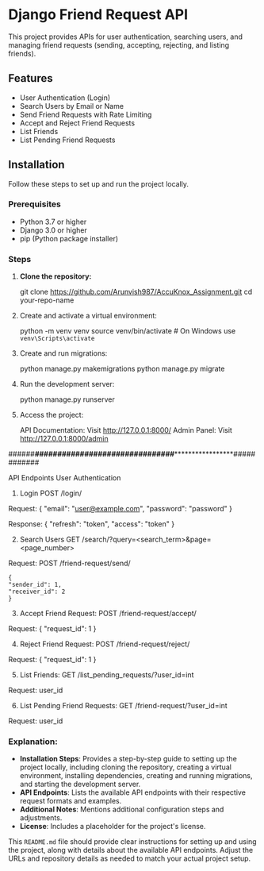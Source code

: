 # Django Friend Request API

This project provides APIs for user authentication, searching users, and managing friend requests (sending, accepting, rejecting, and listing friends).

## Features

- User Authentication (Login)
- Search Users by Email or Name
- Send Friend Requests with Rate Limiting
- Accept and Reject Friend Requests
- List Friends
- List Pending Friend Requests

## Installation

Follow these steps to set up and run the project locally.

### Prerequisites

- Python 3.7 or higher
- Django 3.0 or higher
- pip (Python package installer)

### Steps

1. **Clone the repository:**
   
   git clone https://github.com/Arunvish987/AccuKnox_Assignment.git
   cd your-repo-name

2. Create and activate a virtual environment:

    python -m venv venv
    source venv/bin/activate  # On Windows use `venv\Scripts\activate`

3. Create and run migrations:

   python manage.py makemigrations
   python manage.py migrate

4. Run the development server:

   python manage.py runserver

5. Access the project:

    API Documentation: Visit http://127.0.0.1:8000/
    Admin Panel: Visit http://127.0.0.1:8000/admin


######**********************############***************###################************************############

API Endpoints
User Authentication

1. Login
    POST /login/

Request:
{
    "email": "user@example.com",
    "password": "password"
}

Response:
{
    "refresh": "token",
    "access": "token"
}

2. Search Users
   GET /search/?query=<search_term>&page=<page_number>

Request:
    POST /friend-request/send/

    {
    "sender_id": 1,
    "receiver_id": 2
    }

3. Accept Friend Request:
   POST /friend-request/accept/

Request:
    {
    "request_id": 1
    }

4. Reject Friend Request:
   POST /friend-request/reject/

Request:
    {
    "request_id": 1
    }

5. List Friends:
   GET /list_pending_requests/?user_id=int

Request:
    user_id 

6. List Pending Friend Requests:
   GET /friend-request/?user_id=int

Request:
    user_id




### Explanation:
- **Installation Steps**: Provides a step-by-step guide to setting up the project locally, including cloning the repository, creating a virtual environment, installing dependencies, creating and running migrations, and starting the development server.
- **API Endpoints**: Lists the available API endpoints with their respective request formats and examples.
- **Additional Notes**: Mentions additional configuration steps and adjustments.
- **License**: Includes a placeholder for the project's license.

This `README.md` file should provide clear instructions for setting up and using the project, along with details about the available API endpoints. Adjust the URLs and repository details as needed to match your actual project setup.


    





    


   



